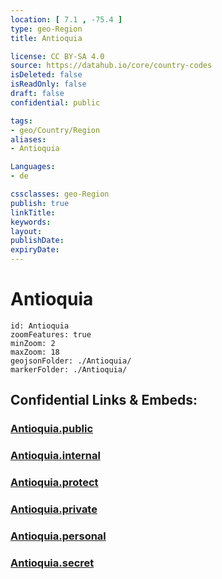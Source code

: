 ```yaml
---
location: [ 7.1 , -75.4 ] 
type: geo-Region
title: Antioquia

license: CC BY-SA 4.0
source: https://datahub.io/core/country-codes
isDeleted: false
isReadOnly: false
draft: false
confidential: public

tags:
- geo/Country/Region
aliases:
- Antioquia

Languages:
- de

cssclasses: geo-Region
publish: true
linkTitle: 
keywords: 
layout: 
publishDate: 
expiryDate: 
---
```


# Antioquia

```leaflet
id: Antioquia
zoomFeatures: true 
minZoom: 2 
maxZoom: 18
geojsonFolder: ./Antioquia/
markerFolder: ./Antioquia/
```


## Confidential Links & Embeds: 

### [Antioquia.public](/_public/\Earth\Continent\America~South\Colombia\departments~ColombiaAntioquia.public.md) 

### [Antioquia.internal](/_internal/\Earth\Continent\America~South\Colombia\departments~ColombiaAntioquia.internal.md) 

### [Antioquia.protect](/_protect/\Earth\Continent\America~South\Colombia\departments~ColombiaAntioquia.protect.md) 

### [Antioquia.private](/_private/\Earth\Continent\America~South\Colombia\departments~ColombiaAntioquia.private.md) 

### [Antioquia.personal](/_personal/\Earth\Continent\America~South\Colombia\departments~ColombiaAntioquia.personal.md) 

### [Antioquia.secret](/_secret/\Earth\Continent\America~South\Colombia\departments~ColombiaAntioquia.secret.md)

